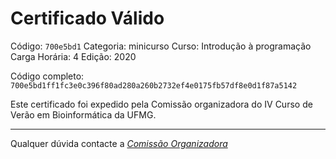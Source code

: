# Certificado Válido

Código: `700e5bd1`
Categoria: minicurso
Curso: Introdução à programação
Carga Horária: 4
Edição: 2020


Código completo: `700e5bd1ff1fc3e0c396f80ad280a260b2732ef4e0175fb57df8e0d1f87a5142`


Este certificado foi expedido pela Comissão organizadora do IV Curso de Verão em Bioinformática da UFMG.

----

Qualquer dúvida contacte a [_Comissão Organizadora_](<mailto:cursobioinfoufmg@gmail.com$subject=[Certificados]>)

